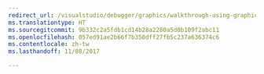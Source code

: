 ```yaml
---
redirect_url: /visualstudio/debugger/graphics/walkthrough-using-graphics-diagnostics-to-debug-a-compute-shader
ms.translationtype: HT
ms.sourcegitcommit: 9b332c2a5fdb1cd14b28a2280a5d0b109f2abc11
ms.openlocfilehash: 057ed91ae2b66f7b350dff27fb5c237a636374c6
ms.contentlocale: zh-tw
ms.lasthandoff: 11/08/2017

---
```

